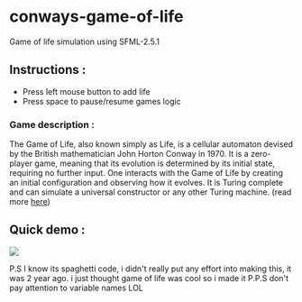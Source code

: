 # conways-game-of-life 
Game of life simulation using SFML-2.5.1

 ## Instructions : 
- Press left mouse button to add life
- Press space to pause/resume games logic

### Game description : 
The Game of Life, also known simply as Life, is a cellular automaton devised by the British mathematician John Horton Conway in 1970. It is a zero-player game, meaning that its evolution is determined by its initial state, requiring no further input. One interacts with the Game of Life by creating an initial configuration and observing how it evolves. It is Turing complete and can simulate a universal constructor or any other Turing machine. (read more [here](https://en.wikipedia.org/wiki/Conway%27s_Game_of_Life))

## Quick demo : 
![](https://imgur.com/AycY9g6.gif)


P.S I know its spaghetti code, i didn't really put any effort into making this, it was 2 year ago. i just thought game of life was cool so i made it
P.P.S don't pay attention to variable names LOL
